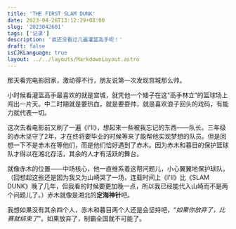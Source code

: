 ```yaml
---
title: 'THE FIRST SLAM DUNK'
date: 2023-04-26T13:12:29+08:00
slug: '2023042601'
tags: ['记录']
description: '谁还没看过几遍灌篮高手呢！'
draft: false
isCJKLanguage: true
layout: ../../layouts/MarkdownLayout.astro
---
```

那天看完电影回家，激动得不行，朋友说第一次发现宫城那么帅。

小时候看灌篮高手最喜欢的就是宫城，就凭他一个矮子在这“高手林立”的篮球场上闯出一片天。中二时期就是要热血，就是要耍帅，就是喜欢浪子回头的戏码，有能力就代表一切。

这次去看电影前又刷了一遍《I'll》，想起来一些被我忘记的东西——队长。三年级的赤木坚守了2年，才在终将要毕业的时候等来了能帮他实现梦想的队员。但是回想一下不是赤木在等他们，而是他们恰好遇到了赤木。因为赤木和暮目的保护篮球队才得以在湘北存活，其余的人才有活跃的舞台。

就像赤木的位置——中场核心，他一直维系着这帮问题儿，小心翼翼地保护球队。（回想起这些还是因为我又为山崎哭了一场，连载时间上《I'll》比《SLAM DUNK》晚了几年，但我看的时候要更加晚一点，所以我已经能代入山崎而不是两个问题儿了。）赤木就像是湘北的**定海神针**吧。

我想如果没有其余四个人，赤木和暮目两个人还是会坚持吧，“*如果你放弃了，比赛就结束了*”。如果放弃了，制霸全国就不可能了。
